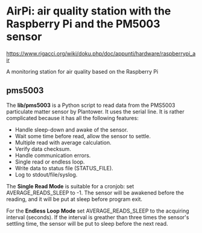 # AirPi: air quality station with the Raspberry Pi and the PM5003 sensor

https://www.rigacci.org/wiki/doku.php/doc/appunti/hardware/raspberrypi_air

A monitoring station for air quality based on the Raspberry Pi

## pms5003

The **lib/pms5003** is a Python script to read data from the 
PMS5003 particulate matter sensor by Plantower. It uses the 
serial line. It is rather complicated because it has all the 
following features:

* Handle sleep-down and awake of the sensor.
* Wait some time before read, allow the sensor to settle.
* Multiple read with average calculation.
* Verify data checksum.
* Handle communication errors.
* Single read or endless loop.
* Write data to status file (STATUS_FILE).
* Log to stdout/file/syslog.

The **Single Read Mode** is suitable for a cronjob: set 
AVERAGE_READS_SLEEP to -1. The sensor will be awakened before 
the reading, and it will be put at sleep before program exit.

For the **Endless Loop Mode** set AVERAGE_READS_SLEEP to the 
acquiring interval (seconds). If the interval is greather than 
three times the sensor's settling time, the sensor will be put 
to sleep before the next read.
